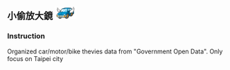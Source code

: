 ## 小偷放大鏡 <img src="https://github.com/HermyLin/car_protector_linebot/blob/main/bot_image/00_logo_small.png?raw=true" alt="Cover" width="10%"/>
### Instruction

Organized car/motor/bike thevies data from "Government Open Data".
Only focus on Taipei city
